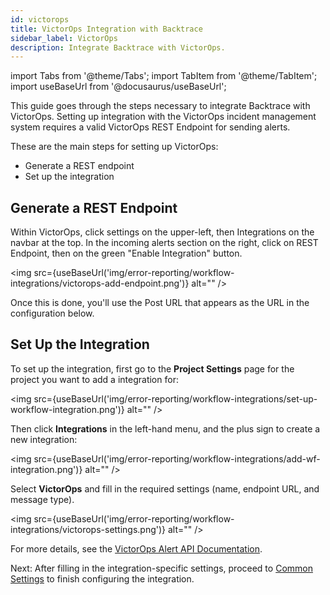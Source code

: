 ```yaml
---
id: victorops
title: VictorOps Integration with Backtrace
sidebar_label: VictorOps
description: Integrate Backtrace with VictorOps.
---
```

import Tabs from '@theme/Tabs';
import TabItem from '@theme/TabItem';
import useBaseUrl from '@docusaurus/useBaseUrl';

This guide goes through the steps necessary to integrate Backtrace with VictorOps. Setting up integration with the VictorOps incident management system requires a valid VictorOps REST Endpoint for sending alerts.

These are the main steps for setting up VictorOps:
- Generate a REST endpoint
- Set up the integration

## Generate a REST Endpoint
Within VictorOps, click settings on the upper-left, then Integrations on the navbar at the top. In the incoming alerts section on the right, click on REST Endpoint, then on the green "Enable Integration" button.

<img src={useBaseUrl('img/error-reporting/workflow-integrations/victorops-add-endpoint.png')} alt="" />

Once this is done, you'll use the Post URL that appears as the URL in the configuration below.

## Set Up the Integration
To set up the integration, first go to the **Project Settings** page for the project you want to add a integration for:

<img src={useBaseUrl('img/error-reporting/workflow-integrations/set-up-workflow-integration.png')} alt="" />

Then click **Integrations** in the left-hand menu, and the plus sign to create a new integration:

<img src={useBaseUrl('img/error-reporting/workflow-integrations/add-wf-integration.png')} alt="" />

Select **VictorOps** and fill in the required settings (name, endpoint URL, and message type).

<img src={useBaseUrl('img/error-reporting/workflow-integrations/victorops-settings.png')} alt="" />

For more details, see the [VictorOps Alert API Documentation](https://victorops.secure.force.com/knowledgebase/articles/Integration/Alert-Ingestion-API-Documentation/).

Next: After filling in the integration-specific settings, proceed to [Common Settings](/error-reporting/workflow-integrations/common-settings) to finish configuring the integration.
